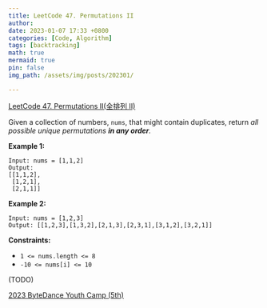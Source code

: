 ```yaml
---
title: LeetCode 47. Permutations II
author: 
date: 2023-01-07 17:33 +0800
categories: [Code, Algorithm]
tags: [backtracking]
math: true
mermaid: true
pin: false
img_path: /assets/img/posts/202301/

---
```


[LeetCode 47. Permutations II(全排列 II)](https://leetcode.cn/problems/permutations-ii/)

Given a collection of numbers, `nums`, that might contain duplicates, return *all possible unique permutations **in any order**.*

**Example 1:**

```
Input: nums = [1,1,2]
Output:
[[1,1,2],
 [1,2,1],
 [2,1,1]]
```

**Example 2:**

```
Input: nums = [1,2,3]
Output: [[1,2,3],[1,3,2],[2,1,3],[2,3,1],[3,1,2],[3,2,1]]
```

 

**Constraints:**

- `1 <= nums.length <= 8`
- `-10 <= nums[i] <= 10`



(TODO)



[2023 ByteDance Youth Camp (5th)](https://youthcamp.bytedance.com)
